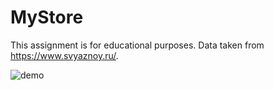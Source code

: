 # MyStore
This assignment is for educational purposes.
Data taken from https://www.svyaznoy.ru/.

![demo](demo.gif)
